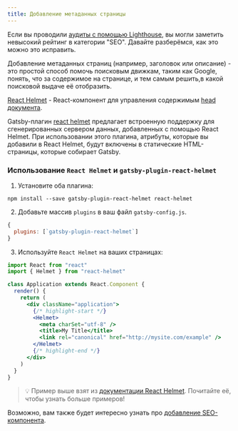 ```yaml
---
title: Добавление метаданных страницы
---
```


Если вы проводили [аудиты с помощью Lighthouse](/docs/audit-with-lighthouse/), вы могли заметить невысокий рейтинг в категории "SEO". Давайте разберёмся, как это можно это исправить.

Добавление метаданных страниц (например, заголовок или описание) - это простой способ помочь поисковым движкам, таким как Google, понять, что за содержимое на странице, и тем самым решить,в какой поисковой выдаче её отобразить.

[React Helmet](https://github.com/nfl/react-helmet) - React-компонент для управления содержимым [head документа](https://developer.mozilla.org/ru/docs/Web/HTML/Element/head).

Gatsby-плагин [react helmet](/packages/gatsby-plugin-react-helmet/) предлагает встроенную поддержку для сгенерированных сервером данных, добавленных с помощью React Helmet. При использовании этого плагина, атрибуты, которые вы добавили в React Helmet, будут включены в статические HTML-страницы, которые собирает Gatsby.

### Использование `React Helmet` и `gatsby-plugin-react-helmet`

1. Установите оба плагина:

```shell
npm install --save gatsby-plugin-react-helmet react-helmet
```

2. Добавьте массив `plugins` в ваш файл `gatsby-config.js`.

```javascript:title=gatsby-config.js
{
  plugins: [`gatsby-plugin-react-helmet`]
}
```

3. Используйте `React Helmet` на ваших страницах:

```jsx
import React from "react"
import { Helmet } from "react-helmet"

class Application extends React.Component {
  render() {
    return (
      <div className="application">
        {/* highlight-start */}
        <Helmet>
          <meta charSet="utf-8" />
          <title>My Title</title>
          <link rel="canonical" href="http://mysite.com/example" />
        </Helmet>
        {/* highlight-end */}
      </div>
    )
  }
}
```

> 💡 Пример выше взят из [документации React Helmet](https://github.com/nfl/react-helmet#example). Почитайте её, чтобы узнать больше примеров!

Возможно, вам также будет интересно узнать про [добавление SEO-компонента](/docs/add-seo-component/).
